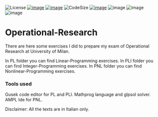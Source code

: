 ![License](https://img.shields.io/github/license/MasterCruelty/operational-research)
[![image](https://img.shields.io/github/stars/MasterCruelty/operational-research)](https://github.com/MasterCruelty/robbot/operational-research)
[![image](https://img.shields.io/github/forks/MasterCruelty/operational-research)](https://github.com/MasterCruelty/operational-research/network/members)
![CodeSize](https://img.shields.io/github/languages/code-size/MasterCruelty/operational-research)
[![image](https://img.shields.io/github/issues/MasterCruelty/operational-research)](https://github.com/MasterCruelty/operational-research/issues)
![image](https://img.shields.io/github/languages/top/MasterCruelty/operational-research)
![image](https://img.shields.io/github/commit-activity/w/MasterCruelty/operational-research)
![image](https://img.shields.io/github/contributors/MasterCruelty/operational-research)

# Operational-Research
There are here some exercises I did to prepare my exam of Operational Research at University of Milan.

In PL folder you can find Linear-Programming exercises.
In PLI folder you can find Integer-Programming exercises.
In PNL folder you can find Nonlinear-Programming exercises.

### Tools used

Gusek code editor for PL and PLI. Mathprog language and glpsol solver.<br>
AMPL Ide for PNL.

Disclaimer: All the texts are in Italian only.
